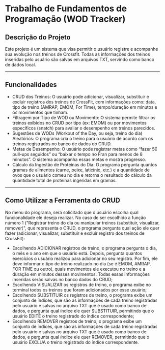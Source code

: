 # Trabalho de Fundamentos de Programação (WOD Tracker)

## Descrição do Projeto

Este projeto é um sistema que visa permitir o usuário registre e acompanhe sua evolução nos treinos de Crossfit. Todas as informações dos treinos inseridas pelo usuário são salvas em arquivos TXT, servindo como banco de dados local. 

---

## Funcionalidades

- CRUD dos Treinos: O usuário pode adicionar, visualizar, substituir e excluir registros dos treinos de CrossFit, com informações como: data, tipo de treino (AMRAP, EMOM, For Time), tempo/duração em minutos e os movimentos que tinham.
- Filtragem por Tipo de WOD ou Movimento: O sistema permite filtrar os treinos exibidos no CRUD por tipo (ex: EMOM) ou por movimentos específicos (snatch) para avaliar o desempenho em treinos parecidos.
- Sugestões de WODs (Workout of the Day, ou seja, treino do dia) Aleatórios: O programa cria o treino para o usuário de acordo com os treinos registrados no banco de dados do CRUD.
- Metas de Desempenho: O usuário pode registrar metas como “fazer 50 pull-ups seguidos” ou “baixar o tempo no Fran para menos de 6 minutos”. O sistema acompanha essas metas e mostra progresso.
- Cálculo da Ingestão de Proteínas do Dia: O programa pergunta quantos gramas de alimentos (carne, peixe, laticínio, etc.) e a quantidade de ovos que o usuário comeu no dia e retorna o resultado do cálculo da quantidade total de proteinas ingeridas em gramas.

---

## Como Utilizar a Ferramenta do CRUD

No menu do programa, será solicitado que o usuário escolha qual funcionalidade ele deseja realizar. No caso de ser escolhido a função número 1 ("Registrar treino do dia ou manipular treinos (substituir, visualizar, remover)", que representa o CRUD, o programa pergunta qual ação ele quer fazer (adicionar, visualizar, substituir e excluir registro dos treinos de CrossFit):

- Escolhendo ADICIONAR registros de treino, o programa pergunta o dia, o mês e o ano em que o usuário está. Depois, pergunta quantos exercícios o usuário realizou para adicionar no seu registro. Por fim, ele deve informar o tipo de treino realizado no dia (se é EMOM, AMRAP, FOR TIME ou outro), quais movimentos ele executou no treino e a duração em minutos desses movimentos. Todas essas informações inseridas serão salvas no banco dados do CRUD;
- Escolhendo VISUALIZAR os registros de treino, o programa exibe no terminal todos os treinos que foram adicionados por esse usuário;
- Escolhendo SUBSTITUIR os registros de treino, o programa exibe um conjunto de índices, que são as informações de cada treino registradas pelo usuário e salvas no arquivo TXT que é usado como banco de dados, e pergunta qual índice ele quer SUBSTITUIR, permitindo que o usuário EDITE o treino registrado do índice correspondente;
- Escolhendo REMOVER registros de treino, o programa exibe um conjunto de índices, que são as informações de cada treino registradas pelo usuário e salvas no arquivo TXT que é usado como banco de dados, e pergunta qual índice ele quer REMOVER, permitindo que o usuário EXCLUA o treino registrado do índice correspondente.

